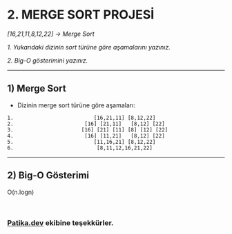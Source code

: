# **2. MERGE SORT PROJESİ**

*[16,21,11,8,12,22] -> Merge Sort*

*1.* *Yukarıdaki dizinin sort türüne göre aşamalarını yazınız.*

*2.* *Big-O gösterimini yazınız.*

------

## 1) **Merge Sort**

- Dizinin merge sort türüne göre aşamaları:

```
1.                          [16,21,11] [8,12,22]
2.                       [16] [21,11]   [8,12] [22]
3.                      [16] [21] [11] [8] [12] [22]
4.                       [16] [11,21]   [8,12] [22]
5.                          [11,16,21] [8,12,22]
6.                           [8,11,12,16,21,22]
```

------

## 2) **Big-O Gösterimi**

O(n.logn)

​	

### [Patika.dev](https://app.patika.dev/) ekibine teşekkürler.